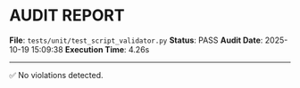 # AUDIT REPORT

**File**: `tests/unit/test_script_validator.py`
**Status**: PASS
**Audit Date**: 2025-10-19 15:09:38
**Execution Time**: 4.26s

---

✅ No violations detected.
